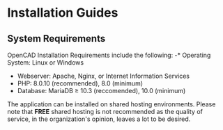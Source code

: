 
# Installation Guides

## System Requirements

OpenCAD Installation Requirements include the following: -* Operating System: Linux or Windows

 - Webserver: Apache, Nginx, or Internet Information Services
 - PHP: 8.0.10 (recommended), 8.0 (minimum)
 - Database: MariaDB ≥ 10.3 (reccomended), 10.0 (minimum)

The application can be installed on shared hosting environments. Please note that **FREE** shared hosting is not recommended as the quality of service, in the organization's opinion, leaves a lot to be desired.  